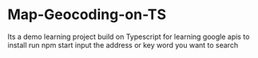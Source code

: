 # Map-Geocoding-on-TS
Its a demo learning project build on Typescript for learning google apis
to install run npm start 
input the address or key word you want to search
